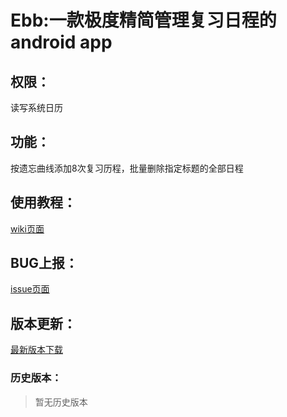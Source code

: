 # Ebb:一款极度精简管理复习日程的android app

## 权限：
读写系统日历

## 功能：
按遗忘曲线添加8次复习历程，批量删除指定标题的全部日程

## 使用教程：

[wiki页面](https://github.com/grdaimap/Ebb/wiki/Ebb%E7%9A%84Wiki)

## BUG上报：

[issue页面](https://github.com/grdaimap/Ebb/issues)

## 版本更新：

[最新版本下载](https://raw.githubusercontent.com/grdaimap/Ebb/master/latestapk/latest.apk)

### 历史版本：

>暂无历史版本
